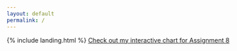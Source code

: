 ```yaml
---
layout: default
permalink: /
---
```


{% include landing.html %}
[Check out my interactive chart for Assignment 8](/blog/The-interactive-chart-for-Assignment_8)

